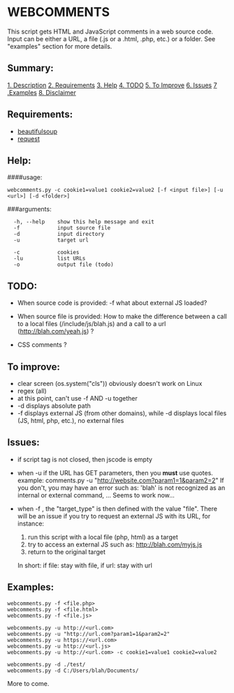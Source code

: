 WEBCOMMENTS
===========

This script gets HTML and JavaScript comments in a web source code. Input can be either a URL, a file (.js or a .html, .php, etc.) or a folder.
See "examples" section for more details.



Summary:
-------
[1. Description][1]
[2. Requirements][2]
[3. Help][3]
[4. TODO][4]
[5. To Improve][5]
[6. Issues][6]
[7 .Examples][7]
[8. Disclaimer][8]


Requirements:
------------
- [beautifulsoup](https://www.crummy.com/software/BeautifulSoup/)
- [request](http://docs.python-requests.org/en/master/)



Help:
----
####usage:
~~~
webcomments.py -c cookie1=value1 cookie2=value2 [-f <input file>] [-u <url>] [-d <folder>]
~~~

###arguments:
~~~
  -h, --help 	show this help message and exit
  -f 			input source file
  -d 			input directory
  -u 			target url

  -c 			cookies
  -lu 			list URLs
  -o 			output file (todo)
~~~


TODO:
----
* When source code is provided:
	-f what about external JS loaded?

* When source file is provided:
	How to make the difference between a call to a local files (/include/js/blah.js) and a call to a url (http://blah.com/yeah.js) ?

* CSS comments ?


To improve:
----------
* clear screen (os.system("cls")) obviously doesn't work on Linux
* regex (all)
* at this point, can't use -f AND -u together
* -d displays absolute path
* -f displays external JS (from other domains), while -d displays local files (JS, html, php, etc.), no external files


Issues:
------
- if script tag is not closed, then jscode is empty
- when -u <url> if the URL has GET parameters, then you **must** use quotes. example: 
	comments.py -u "http://website.com?param1=1&param2=2"
	If you don't, you may have an error such as: 'blah' is not recognized as an internal or external command, ...
		Seems to work now...
- when -f <file>, the "target_type" is then defined with the value "file". There will be an issue if you try to request an external JS with its URL, for instance:
	1. run this script with a local file (php, html) as a target
	2. try to access an external JS such as: http://blah.com/myjs.js
	3. return to the original target

	In short: if file: stay with file, if url: stay with url


Examples:
--------
~~~
webcomments.py -f <file.php>
webcomments.py -f <file.html>
webcomments.py -f <file.js>

webcomments.py -u http://<url.com>
webcomments.py -u "http://url.com?param1=1&param2=2"
webcomments.py -u https://<url.com>
webcomments.py -u http://<url.js>
webcomments.py -u http://<url.com> -c cookie1=value1 cookie2=value2

webcomments.py -d ./test/
webcomments.py -d C:/Users/blah/Documents/
~~~

More to come.


[1]:https://github.com/Logeirs/WebComments#description
[2]:https://github.com/Logeirs/WebComments#requirements
[3]:https://github.com/Logeirs/WebComments#help
[4]:https://github.com/Logeirs/WebComments#todo
[5]:https://github.com/Logeirs/WebComments#to-improve
[6]:https://github.com/Logeirs/WebComments#issues
[7]:https://github.com/Logeirs/WebComments#examples
[8]:https://github.com/Logeirs/WebComments#disclaimer